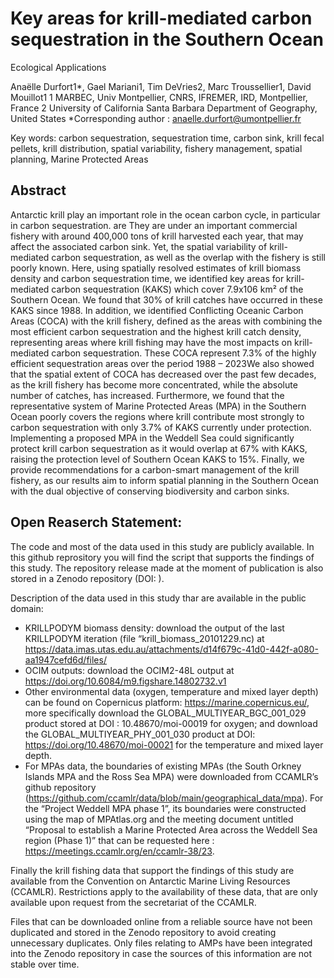 # Key areas for krill-mediated carbon sequestration in the Southern Ocean
Ecological Applications

Anaëlle Durfort1*, Gael Mariani1, Tim DeVries2, Marc Troussellier1, David Mouillot1
1 MARBEC, Univ Montpellier, CNRS, IFREMER, IRD, Montpellier, France
2 University of California Santa Barbara Department of Geography, United States
*Corresponding author : anaelle.durfort@umontpellier.fr  

Key words: carbon sequestration, sequestration time, carbon sink, krill fecal pellets, krill distribution, spatial variability, fishery management, spatial planning, Marine Protected Areas

## Abstract  
Antarctic krill play an important role in the ocean carbon cycle, in particular in carbon sequestration. are They are under an important commercial fishery with around 400,000 tons of krill harvested each year, that may affect the associated carbon sink. Yet, the spatial variability of krill-mediated carbon sequestration, as well as the overlap with the fishery is still poorly known. Here, using spatially resolved estimates of krill biomass density and carbon sequestration time, we identified key areas for krill-mediated carbon sequestration (KAKS) which cover 7.9x106 km²  of the Southern Ocean. We found that 30% of krill catches have occurred in these KAKS since 1988. In addition, we identified Conflicting Oceanic Carbon Areas (COCA) with the krill fishery, defined as the areas with combining the most efficient carbon sequestration and the highest krill catch density, representing areas where krill fishing may have the most impacts on krill-mediated carbon sequestration. These COCA represent 7.3% of the highly efficient sequestration areas over the period 1988 – 2023We also showed that the spatial extent of COCA has decreased over the past few decades, as the krill fishery has become more concentrated, while the absolute number of catches, has increased. Furthermore, we found that the representative system of Marine Protected Areas (MPA) in the Southern Ocean poorly covers the regions where krill contribute most strongly to carbon sequestration with only 3.7% of KAKS currently under protection. Implementing a proposed MPA in the Weddell Sea could significantly protect krill carbon sequestration as it would overlap at 67% with KAKS, raising the protection level of Southern Ocean KAKS to 15%. Finally, we provide recommendations for a carbon-smart management of the krill fishery, as our results aim to inform spatial planning in the Southern Ocean with the dual objective of conserving biodiversity and carbon sinks. 


## Open Reaserch Statement:
The code and most of the data used in this study are publicly available.
In this github reprository you will find the script that supports the findings of this study. 
The repository release made at the moment of publication is also stored in a Zenodo repository (DOI: ).

Description of the data used in this study thar are available in the public domain:
-	KRILLPODYM biomass density: download the output of the last KRILLPODYM iteration (file “krill_biomass_20101229.nc) at https://data.imas.utas.edu.au/attachments/d14f679c-41d0-442f-a080-aa1947cefd6d/files/ 
-	OCIM outputs: download the OCIM2-48L output at https://doi.org/10.6084/m9.figshare.14802732.v1 
-	Other environmental data (oxygen, temperature and mixed layer depth) can be found on Copernicus platform: https://marine.copernicus.eu/, more specifically download the GLOBAL_MULTIYEAR_BGC_001_029 product stored at DOI : 10.48670/moi-00019 for oxygen; and download the GLOBAL_MULTIYEAR_PHY_001_030 product at DOI: https://doi.org/10.48670/moi-00021 for the temperature and mixed layer depth.  
- For MPAs data, the boundaries of existing MPAs (the South Orkney Islands MPA and the Ross Sea MPA) were downloaded from CCAMLR’s github repository (https://github.com/ccamlr/data/blob/main/geographical_data/mpa). For the “Project Weddell MPA phase 1”, its boundaries were constructed using the map of MPAtlas.org and the meeting document untitled “Proposal to establish a Marine Protected Area across the Weddell Sea region (Phase 1)” that can be requested here : https://meetings.ccamlr.org/en/ccamlr-38/23. 

Finally the krill fishing data that support the findings of this study are available from the Convention on Antarctic Marine Living Resources (CCAMLR). Restrictions apply to the availability of these data, that are only available upon request from the secretariat of the CCAMLR.

Files that can be downloaded online from a reliable source have not been duplicated and stored in the Zenodo repository to avoid creating unnecessary duplicates. Only files relating to AMPs have been integrated into the Zenodo repository in case the sources of this information are not stable over time.


